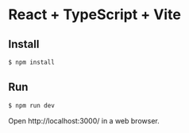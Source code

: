 # React + TypeScript + Vite

## Install

```bash
$ npm install
```

## Run

```bash
$ npm run dev
```
Open http://localhost:3000/ in a web browser.
